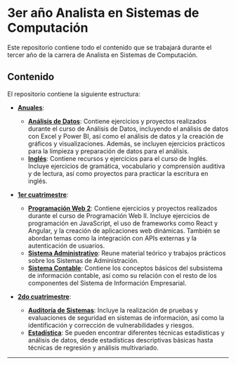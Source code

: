 # 3er año Analista en Sistemas de Computación

Este repositorio contiene todo el contenido que se trabajará durante el tercer año de la carrera de Analista en Sistemas de Computación.

## Contenido

El repositorio contiene la siguiente estructura:

- **[Anuales](./3_anuales/)**:
  - **[Análisis de Datos](./3_anuales/analisis_datos/)**: Contiene ejercicios y proyectos realizados durante el curso de Análisis de Datos, incluyendo el análisis de datos con Excel y Power BI, así como el análisis de datos y la creación de gráficos y visualizaciones. Además, se incluyen ejercicios prácticos para la limpieza y preparación de datos para el análisis.
  - **[Inglés](./3_anuales/ingles/)**: Contiene recursos y ejercicios para el curso de Inglés. Incluye ejercicios de gramática, vocabulario y comprensión auditiva y de lectura, así como proyectos para practicar la escritura en inglés.


- **[1er cuatrimestre](./1er_cuatrimestre)**:
  - **[Programación Web 2](./1er_cuatrimestre/prog_web_2)**: Contiene ejercicios y proyectos realizados durante el curso de Programación Web II. Incluye ejercicios de programación en JavaScript, el uso de frameworks como React y Angular, y la creación de aplicaciones web dinámicas. También se abordan temas como la integración con APIs externas y la autenticación de usuarios.
  - **[Sistema Administrativo](./1er_cuatrimestre/sist_admin)**: Reune material teórico y trabajos prácticos sobre los Sistemas de Administración.
  - **[Sistema Contable](./1er_cuatrimestre/sist_contable)**: Contiene los conceptos básicos del subsistema de información contable, así como su relación con el resto de los componentes del Sistema de Información Empresarial.


- **[2do cuatrimestre](./2do_cuatrimestre)**: 
  - **[Auditoría de Sistemas](./2do_cuatrimestre/auditoria_sist)**: Incluye la realización de pruebas y evaluaciones de seguridad en sistemas de información, así como la identificación y corrección de vulnerabilidades y riesgos.
  - **[Estadística](./2do_cuatrimestre/estadistica)**: Se pueden encontrar diferentes técnicas estadísticas y análisis de datos, desde estadísticas descriptivas básicas hasta técnicas de regresión y análisis multivariado.
---
